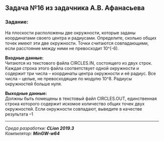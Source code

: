 ## Задача №16 из задачника А.В. Афанасьева
### Задание:
На плоскости расположены две окружности, которые заданы координатами своего центра и
радиусами. Определите, сколько общих точек имеют эти две окружности. Точки считаются
совпадающими, если расстояние между ними не превосходит 10^(-6).

**Входные данные:**   
Читаются из текстового файла CIRCLES.IN, состоящего из двух строк.
Каждая строка этого файла соответствует одной окружности и содержит три числа –
координаты центра окружности и её радиус. Все числа – целые, не превосходящие по
модулю 10^8. Радиусы окружностей больше нуля.

**Выходные данные:**   
Должны быть помещены в текстовый файл CIRCLES.OUT, единственная
строка которого содержит искомое количество общих точек двух окружностей. Если
окружности совпадают, выведите в качестве результата –1

------
*Среда разработки: **CLion 2019.3***  
*Компилятор: **MinGW-w64***